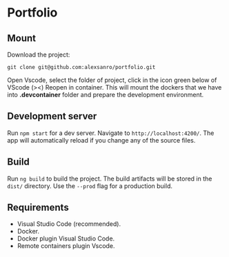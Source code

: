 # Portfolio

## Mount

Download the project:

```
git clone git@github.com:alexsanro/portfolio.git
```

Open Vscode, select the folder of project, click in the icon green below of VScode (><) Reopen in container. This will mount the dockers that we have into **.devcontainer** folder and prepare the development environment. 

## Development server

Run `npm start` for a dev server. Navigate to `http://localhost:4200/`. The app will automatically reload if you change any of the source files.

## Build

Run `ng build` to build the project. The build artifacts will be stored in the `dist/` directory. Use the `--prod` flag for a production build.

## Requirements

- Visual Studio Code (recommended). 
- Docker.
- Docker plugin Visual Studio Code.
- Remote containers plugin Vscode.
